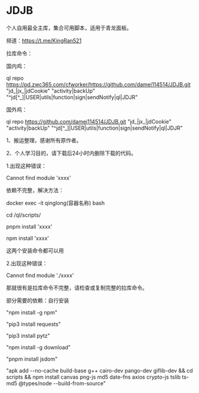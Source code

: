 # JDJB
个人自用最全主库，集合可用脚本，适用于青龙面板。

频道：https://t.me/KingRan521

拉库命令：

国内鸡：

ql repo https://pd.zwc365.com/cfworker/https://github.com/damei114514/JDJB.git "jd_|jx_|jdCookie" "activity|backUp" "^jd[^_]|USER|utils|function|sign|sendNotify|ql|JDJR"


国外鸡：

ql repo https://github.com/damei114514/JDJB.git "jd_|jx_|jdCookie" "activity|backUp" "^jd[^_]|USER|utils|function|sign|sendNotify|ql|JDJR"



1、搬运整理，感谢所有原作者。

2、个人学习目的，请下载后24小时内删除下载的代码。


1.出现这种错误：

Cannot find module 'xxxx'

依赖不完整，解决方法：

docker exec -it qinglong(容器名称) bash

cd /ql/scripts/

pnpm install 'xxxx'

npm install 'xxxx'

这两个安装命令都可以用

2.出现这种错误：

Cannot find module './xxxx'

那就很有是拉库命令不完整，请检查或复制完整的拉库命令。

部分需要的依赖：自行安装

"npm install -g npm"

"pip3 install requests"

"pip3 install pytz"

"npm install -g download"

"pnpm install jsdom"

"apk add --no-cache build-base g++ cairo-dev pango-dev giflib-dev && cd scripts && npm install canvas png-js md5 date-fns axios crypto-js tslib ts-md5 @types/node --build-from-source"

